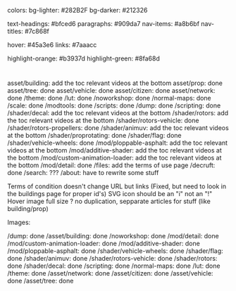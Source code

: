 colors:
bg-lighter: #282B2F
bg-darker: #212326

text-headings: #bfced6
paragraphs: #909da7
nav-items: #a8b6bf
nav-titles: #7c868f

hover: #45a3e6
links: #7aaacc

highlight-orange: #b3937d
highlight-green: #8fa68d

<h1 class="border-b-4 border-hit-gray-600 pb-8 text-4xl font-bold text-hit-gray-400"></h1>
<h2 class="border-b-2 border-hit-gray-600 mt-24 pb-8 text-4xl font-medium text-hit-gray-400"></h2>
<h3 class="mt-16 text-2xl text-hit-gray-400 font-semibold border-b border-hit-gray-500 pb-4"></h3>
<h4 class="text-xl text-hit-gray-400 font-medium border-b border-hit-gray-950 pb-4 mt-8 lg:mt-12"></h4>

asset/building: add the toc relevant videos at the bottom
asset/prop: done
asset/tree: done
asset/vehicle: done
asset/citizen: done
asset/network: done
/theme: done
/lut: done
/noworkshop: done
/normal-maps: done
/scale: done
/modtools: done
/scripts: done
/dump: done
/scripting: done
/shader/decal: add the toc relevant videos at the bottom
/shader/rotors: add the toc relevant videos at the bottom
/shader/rotors-vehicle: done
/shader/rotors-propellers: done
/shader/animuv: add the toc relevant videos at the bottom
/shader/proprotating: done
/shader/flag: done
/shader/vehicle-wheels: done
/mod/ploppable-asphalt: add the toc relevant videos at the bottom
/mod/additive-shader: add the toc relevant videos at the bottom
/mod/custom-animation-loader: add the toc relevant videos at the bottom
/mod/detail: done
/files: add the terms of use page
/decruft: done
/search: ???
/about: have to rewrite some stuff

Terms of condition doesn't change URL but links (Fixed, but need to look in the buildings page for proper id's)
SVG icon should be an "i" not an "!"
Hover image full size ?
no duplication, sepparate articles for stuff (like building/prop)

Images:

/dump: done
/asset/building: done
/noworkshop: done
/mod/detail: done
/mod/custom-animation-loader: done
/mod/additive-shader: done
/mod/ploppable-asphalt: done
/shader/vehicle-wheels: done
/shader/flag: done
/shader/animuv: done
/shader/rotors-vehicle: done
/shader/rotors: done
/shader/decal: done
/scripting: done
/normal-maps: done
/lut: done
/theme: done
/asset/network: done
/asset/citizen: done
/asset/vehicle: done
/asset/tree: done

